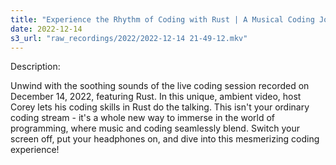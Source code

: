 ```yaml
---
title: "Experience the Rhythm of Coding with Rust | A Musical Coding Journey"
date: 2022-12-14
s3_url: "raw_recordings/2022/2022-12-14 21-49-12.mkv"
---
```


Description:

Unwind with the soothing sounds of the live coding session recorded on December 14, 2022, featuring Rust. In this unique, ambient video, host Corey lets his coding skills in Rust do the talking. This isn't your ordinary coding stream - it's a whole new way to immerse in the world of programming, where music and coding seamlessly blend. Switch your screen off, put your headphones on, and dive into this mesmerizing coding experience!
